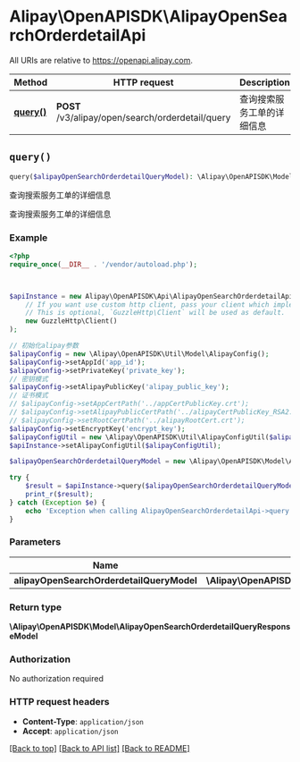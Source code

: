 # Alipay\OpenAPISDK\AlipayOpenSearchOrderdetailApi

All URIs are relative to https://openapi.alipay.com.

Method | HTTP request | Description
------------- | ------------- | -------------
[**query()**](AlipayOpenSearchOrderdetailApi.md#query) | **POST** /v3/alipay/open/search/orderdetail/query | 查询搜索服务工单的详细信息


## `query()`

```php
query($alipayOpenSearchOrderdetailQueryModel): \Alipay\OpenAPISDK\Model\AlipayOpenSearchOrderdetailQueryResponseModel
```

查询搜索服务工单的详细信息

查询搜索服务工单的详细信息

### Example

```php
<?php
require_once(__DIR__ . '/vendor/autoload.php');



$apiInstance = new Alipay\OpenAPISDK\Api\AlipayOpenSearchOrderdetailApi(
    // If you want use custom http client, pass your client which implements `GuzzleHttp\ClientInterface`.
    // This is optional, `GuzzleHttp\Client` will be used as default.
    new GuzzleHttp\Client()
);

// 初始化alipay参数
$alipayConfig = new \Alipay\OpenAPISDK\Util\Model\AlipayConfig();
$alipayConfig->setAppId('app_id');
$alipayConfig->setPrivateKey('private_key');
// 密钥模式
$alipayConfig->setAlipayPublicKey('alipay_public_key');
// 证书模式
// $alipayConfig->setAppCertPath('../appCertPublicKey.crt');
// $alipayConfig->setAlipayPublicCertPath('../alipayCertPublicKey_RSA2.crt');
// $alipayConfig->setRootCertPath('../alipayRootCert.crt');
$alipayConfig->setEncryptKey('encrypt_key');
$alipayConfigUtil = new \Alipay\OpenAPISDK\Util\AlipayConfigUtil($alipayConfig);
$apiInstance->setAlipayConfigUtil($alipayConfigUtil);

$alipayOpenSearchOrderdetailQueryModel = new \Alipay\OpenAPISDK\Model\AlipayOpenSearchOrderdetailQueryModel(); // \Alipay\OpenAPISDK\Model\AlipayOpenSearchOrderdetailQueryModel

try {
    $result = $apiInstance->query($alipayOpenSearchOrderdetailQueryModel);
    print_r($result);
} catch (Exception $e) {
    echo 'Exception when calling AlipayOpenSearchOrderdetailApi->query: ', $e->getMessage(), PHP_EOL;
}
```

### Parameters

Name | Type | Description  | Notes
------------- | ------------- | ------------- | -------------
 **alipayOpenSearchOrderdetailQueryModel** | **\Alipay\OpenAPISDK\Model\AlipayOpenSearchOrderdetailQueryModel**|  | [optional]

### Return type

**\Alipay\OpenAPISDK\Model\AlipayOpenSearchOrderdetailQueryResponseModel**

### Authorization

No authorization required

### HTTP request headers

- **Content-Type**: `application/json`
- **Accept**: `application/json`

[[Back to top]](#) [[Back to API list]](../../README.md#api-endpoints)
[[Back to README]](../../README.md)
